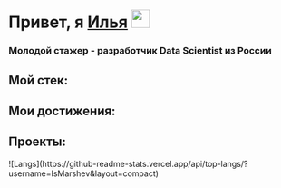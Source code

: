 <h1 align='left'>Привет, я <a href="https://github.com/IsMarshev" target="_blank">Илья</a> 
<img src="https://github.com/blackcater/blackcater/raw/main/images/Hi.gif" height="32"/></h1>
<h3 align="left">Молодой стажер - разработчик Data Scientist из России</h3>
<h2>Мой стек:</h2>
<h2>Мои достижения:</h2>
<h2>Проекты:</h2>
![Langs](https://github-readme-stats.vercel.app/api/top-langs/?username=IsMarshev&layout=compact)
<!--
**IsMarshev/IsMarshev** is a ✨ _special_ ✨ repository because its `README.md` (this file) appears on your GitHub profile.

Here are some ideas to get you started:

- 🔭 I’m currently working on ...
- 🌱 I’m currently learning ...
- 👯 I’m looking to collaborate on ...
- 🤔 I’m looking for help with ...
- 💬 Ask me about ...
- 📫 How to reach me: ...
- 😄 Pronouns: ...
- ⚡ Fun fact: ...
-->
